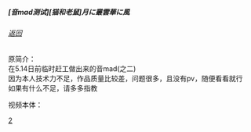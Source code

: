 ##### [音mad测试][猫和老鼠]月に叢雲華に風

###### [返回](/)

原简介：  
在5.14日前临时赶工做出来的音mad(之二)  
因为本人技术力不足，作品质量比较差，问题很多，且没有pv，随便看看就行  
如果有什么不足，请多多指教  

视频本体：  

[2](https://static.mrl646.top/api/raw/?path=/assets/2.mp4 ':include')
